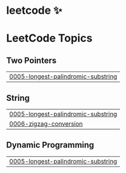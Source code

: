 # leetcode ✨


<!---LeetCode Topics Start-->
# LeetCode Topics
## Two Pointers
|  |
| ------- |
| [0005-longest-palindromic-substring](https://github.com/hrithiknaha/leetcode/tree/master/0005-longest-palindromic-substring) |
## String
|  |
| ------- |
| [0005-longest-palindromic-substring](https://github.com/hrithiknaha/leetcode/tree/master/0005-longest-palindromic-substring) |
| [0006-zigzag-conversion](https://github.com/hrithiknaha/leetcode/tree/master/0006-zigzag-conversion) |
## Dynamic Programming
|  |
| ------- |
| [0005-longest-palindromic-substring](https://github.com/hrithiknaha/leetcode/tree/master/0005-longest-palindromic-substring) |
<!---LeetCode Topics End-->